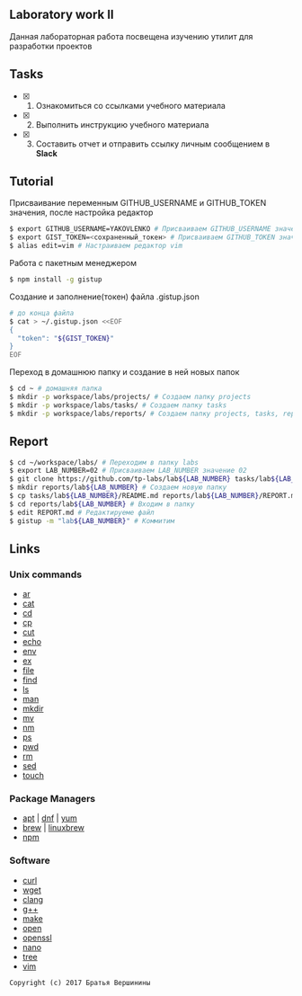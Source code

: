 ## Laboratory work II

Данная лабораторная работа посвещена изучению утилит для разработки проектов

## Tasks

- [x] 1. Ознакомиться со ссылками учебного материала
- [x] 2. Выполнить инструкцию учебного материала
- [x] 3. Составить отчет и отправить ссылку личным сообщением в **Slack**
 
## Tutorial
Присваивание переменным GITHUB_USERNAME и GITHUB_TOKEN значения, после настройка редактор
```bash
$ export GITHUB_USERNAME=YAKOVLENKO # Присваиваем GITHUB_USERNAME значение YAKOVLENKO
$ export GIST_TOKEN=<сохраненный_токен> # Присваиваем GITHUB_TOKEN значение token, что мы получили из lab01
$ alias edit=vim # Настраиваем редактор vim
```
Работа с пакетным менеджером
```bash
$ npm install -g gistup 
```
Создание и заполнение(токен) файла .gistup.json
```bash
# до конца файла
$ cat > ~/.gistup.json <<EOF 
{
  "token": "${GIST_TOKEN}" 
}
EOF
```
Переход в домашнюю папку и создание в ней новых папок
```bash
$ cd ~ # домашняя папка
$ mkdir -p workspace/labs/projects/ # Создаем папку projects
$ mkdir -p workspace/labs/tasks/ # Создаем папку tasks
$ mkdir -p workspace/labs/reports/ # Создаем папку projects, tasks, reports
```

## Report

```bash
$ cd ~/workspace/labs/ # Переходим в папку labs
$ export LAB_NUMBER=02 # Присваиваем LAB_NUMBER значение 02
$ git clone https://github.com/tp-labs/lab${LAB_NUMBER} tasks/lab${LAB_NUMBER} # Получаем информацию с github
$ mkdir reports/lab${LAB_NUMBER} # Создаем новую папку
$ cp tasks/lab${LAB_NUMBER}/README.md reports/lab${LAB_NUMBER}/REPORT.md # Переименовываем README.md и копируем в созданную папку
$ cd reports/lab${LAB_NUMBER} # Входим в папку
$ edit REPORT.md # Редактируеме файл
$ gistup -m "lab${LAB_NUMBER}" # Коммитим
```

## Links

### Unix commands

- [ar](https://en.wikipedia.org/wiki/Ar_(Unix))
- [cat](https://en.wikipedia.org/wiki/Cat_(Unix))
- [cd](https://en.wikipedia.org/wiki/Cd_(command))
- [cp](https://en.wikipedia.org/wiki/Cp_(Unix))
- [cut](https://en.wikipedia.org/wiki/Cut_(Unix))
- [echo](https://en.wikipedia.org/wiki/Echo_(command))
- [env](https://en.wikipedia.org/wiki/Env_(shell))
- [ex](https://en.wikipedia.org/wiki/Ex_(editor))
- [file](https://en.wikipedia.org/wiki/File_(command))
- [find](https://en.wikipedia.org/wiki/Find)
- [ls](https://en.wikipedia.org/wiki/Ls)
- [man](https://en.wikipedia.org/wiki/Man_page)
- [mkdir](https://en.wikipedia.org/wiki/Mkdir)
- [mv](https://en.wikipedia.org/wiki/Mv)
- [nm](https://en.wikipedia.org/wiki/Nm_(Unix))
- [ps](https://en.wikipedia.org/wiki/Ps_(Unix))
- [pwd](https://en.wikipedia.org/wiki/Pwd)
- [rm](https://en.wikipedia.org/wiki/Rm_(Unix))
- [sed](https://en.wikipedia.org/wiki/Sed)
- [touch](https://en.wikipedia.org/wiki/Touch_(Unix))

### Package Managers

- [apt](http://help.ubuntu.ru/wiki/apt) | [dnf](https://en.wikipedia.org/wiki/DNF_(software)) | [yum](https://fedoraproject.org/wiki/Yum/ru)
- [brew](https://brew.sh) | [linuxbrew](http://linuxbrew.sh)
- [npm](https://docs.npmjs.com)

### Software

- [curl](https://www.gitbook.com/book/bagder/everything-curl/details)
- [wget](https://www.gnu.org/software/wget/manual/wget.pdf)
- [clang](https://clang.llvm.org)
- [g++](https://gcc.gnu.org/onlinedocs/gcc-4.0.2/gcc/G_002b_002b-and-GCC.html)
- [make](https://en.wikipedia.org/wiki/Make_(software))
- [open](https://developer.apple.com/legacy/library/documentation/Darwin/Reference/ManPages/man1/open.1.html)
- [openssl](https://www.openssl.org)
- [nano](https://www.nano-editor.org)
- [tree](https://linux.die.net/man/1/tree)
- [vim](http://www.vim.org)

```
Copyright (c) 2017 Братья Вершинины
```
